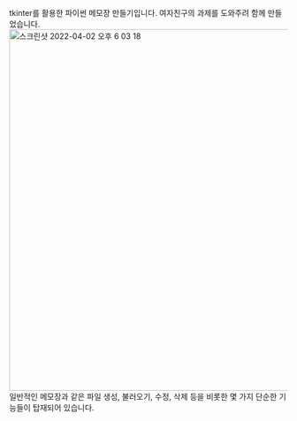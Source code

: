 tkinter를 활용한 파이썬 메모장 만들기입니다. 여자친구의 과제를 도와주려 함께 만들었습니다. 
</br>
<img width="654" alt="스크린샷 2022-04-02 오후 6 03 18" src="https://user-images.githubusercontent.com/68934467/161375980-fba9a48e-1b98-4123-91e1-000df2f0987a.png">
</br>
일반적인 메모장과 같은 파일 생성, 불러오기, 수정, 삭제 등을 비롯한 몇 가지 단순한 기능들이 탑재되어 있습니다. 
